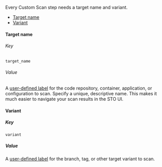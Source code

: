 Every Custom Scan step needs a target name and variant.

<!-- TOC start (generated with https://github.com/derlin/bitdowntoc) -->

- [Target name](#target-name)
- [Variant](#variant)

<!-- TOC end -->

#### Target name

###### Key
```
target_name
```
###### Value
A [user-defined label](/docs/security-testing-orchestration/get-started/key-concepts/targets-and-baselines) for the code repository, container, application, or configuration to scan. Specify a unique, descriptive name. This makes it much easier to navigate your scan results in the STO UI.


#### Variant

##### Key
```
variant
```

##### Value
A [user-defined label](/docs/security-testing-orchestration/get-started/key-concepts/targets-and-baselines)  for the branch, tag, or other target variant to scan.
